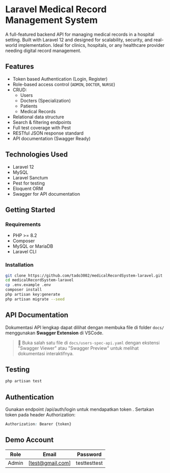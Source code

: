 # Laravel Medical Record Management System

A full-featured backend API for managing medical records in a hospital setting. Built with Laravel 12 and designed for scalability, security, and real-world implementation. Ideal for clinics, hospitals, or any healthcare provider needing digital record management.

## Features

- Token based Authentication (Login, Register)
- Role-based access control (`ADMIN`, `DOCTER`, `NURSE`)
- CRUD:
  - Users
  - Docters (Specialization)
  - Patients
  - Medical Records
- Relational data structure 
- Search & filtering endpoints
- Full test coverage with Pest
- RESTful JSON response standard
- API documentation (Swagger Ready)

## Technologies Used

- Laravel 12
- MySQL
- Laravel Sanctum 
- Pest for testing
- Eloquent ORM
- Swagger for API documentation

## Getting Started

### Requirements

- PHP >= 8.2
- Composer
- MySQL or MariaDB
- Laravel CLI

### Installation

```bash
git clone https://github.com/tado3002/medicalRecordSystem-laravel.git
cd medicalRecordSystem-laravel
cp .env.example .env
composer install
php artisan key:generate
php artisan migrate --seed
```

## API Documentation

Dokumentasi API lengkap dapat dilihat dengan membuka file di folder `docs/` menggunakan **Swagger Extension** di VSCode.

> 📂 Buka salah satu file di `docs/users-spec-api.yaml` dengan ekstensi "Swagger Viewer" atau "Swagger Preview" untuk melihat dokumentasi interaktifnya.

## Testing

```bash
php artisan test
```

## Authentication
Gunakan endpoint /api/auth/login untuk mendapatkan token . Sertakan token pada header Authorization:

```css
Authorization: Bearer {token}
```

## Demo Account

| Role   | Email                                           | Password     |
| ------ | ----------------------------------------------- | -------------|
| Admin  | [test@gmail.com]                                | testtesttest |

